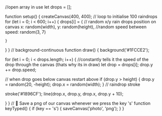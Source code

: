 //open array in use
let drops = [];

function setup() {
  createCanvas(400, 400);
  // loop to initialise 100 raindrops
  for (let i = 0; i < 600; i++) {
    drops[i] = {
  // random x/y rain drops position on canvas 
      x: random(width),
      y: random(height),
  //random speed between
      speed: random(3, 7)
      
    }
  }
}
  // background-continuous
function draw() {
  background('#1FCCE2');
  
  for (let i = 0; i < drops.length; i++) {
    //constantly tells it the speed of the drop through the canvas (thats why           its in draw)
    let drop = drops[i];
    drop.y += drop.speed;
    
  // when drop goes below canvas restart above 
    if (drop.y > height) {
      drop.y = random(20, -height);
      drop.x = random(width);
    }
    // raindrop stroke
    
  stroke('#1896CF');
    line(drop.x, drop.y, drop.x, drop.y + 10);
    
      
  }
}
// 📸 Save a png of our canvas whenever we press the key 's'
function keyTyped() {
  if (key == 's') {
    saveCanvas('photo', 'png');
  }
}
